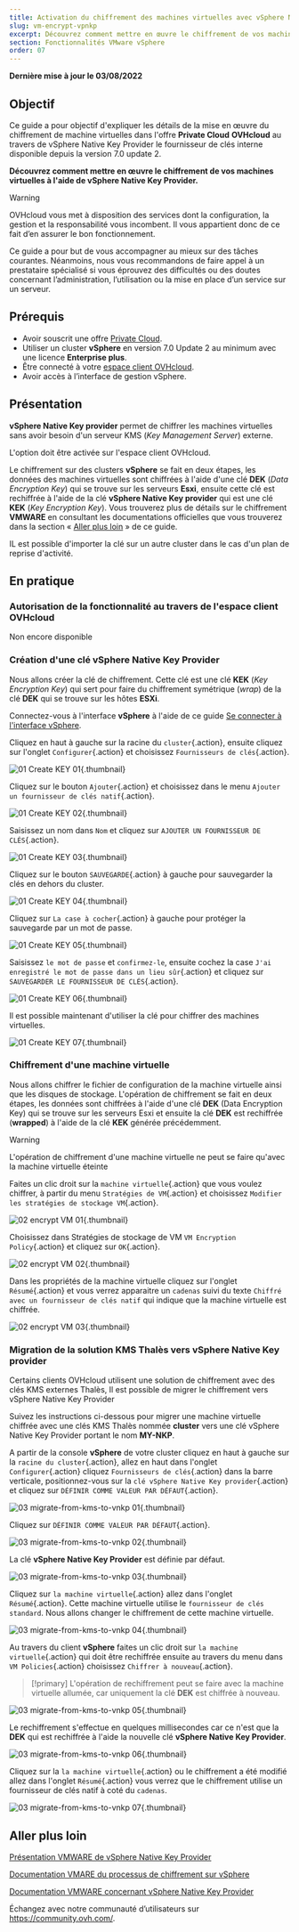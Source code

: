 ```yaml
---
title: Activation du chiffrement des machines virtuelles avec vSphere Native Key Provider
slug: vm-encrypt-vpnkp
excerpt: Découvrez comment mettre en œuvre le chiffrement de vos machines virtuelles avec vSphere Native Key Provider
section: Fonctionnalités VMware vSphere
order: 07
---
```


**Dernière mise à jour le 03/08/2022**

## Objectif

Ce guide a pour objectif d'expliquer les détails de la mise en œuvre du chiffrement de machine virtuelles dans l'offre **Private Cloud** **OVHcloud** au travers de vSphere Native Key Provider le fournisseur de clés interne disponible depuis la version 7.0 update 2.


**Découvrez comment mettre en œuvre le chiffrement de vos machines virtuelles à l'aide de vSphere Native Key Provider.**

> [!warning]
> OVHcloud vous met à disposition des services dont la configuration, la gestion et la responsabilité vous incombent. Il vous appartient donc de ce fait d’en assurer le bon fonctionnement.
>
> Ce guide a pour but de vous accompagner au mieux sur des tâches courantes. Néanmoins, nous vous recommandons de faire appel à un prestataire spécialisé si vous éprouvez des difficultés ou des doutes concernant l’administration, l’utilisation ou la mise en place d’un service sur un serveur.
>

## Prérequis

- Avoir souscrit une offre [Private Cloud](https://www.ovh.com/fr/private-cloud/).
- Utiliser un cluster **vSphere** en version 7.0 Update 2 au minimum avec une licence **Enterprise plus**.
- Être connecté à votre [espace client OVHcloud](https://www.ovh.com/auth/?action=gotomanager&from=https://www.ovh.com/fr/&ovhSubsidiary=fr).
- Avoir accès à l’interface de gestion vSphere.


## Présentation

**vSphere Native Key provider** permet de chiffrer les machines virtuelles sans avoir besoin d'un serveur KMS (*Key Management Server*) externe.

L'option doit être activée sur l'espace client OVHcloud.

Le chiffrement sur des clusters **vSphere** se fait en deux étapes, les données des machines virtuelles sont chiffrées à l'aide d'une clé **DEK** (*Data Encryption Key*) qui se trouve sur les serveurs **Esxi**, ensuite cette clé est rechiffrée à l'aide de la clé **vSphere Native Key provider** qui est une clé **KEK** (*Key Encryption Key*). Vous trouverez plus de détails sur le chiffrement **VMWARE** en consultant les documentations officielles que vous trouverez dans la section « [Aller plus loin](#gofurther) » de ce guide.

IL est possible d'importer la clé sur un autre cluster dans le cas d'un plan de reprise d'activité.

## En pratique

### Autorisation de la fonctionnalité au travers de l'espace client OVHcloud

Non encore disponible

<!--- Partie à écrire dès que la fonctionnalité sera présente

-->

### Création d'une clé **vSphere Native Key Provider**

Nous allons créer la clé de chiffrement. Cette clé est une clé **KEK** (*Key Encryption Key*) qui sert pour faire du chiffrement symétrique (*wrap*) de la clé **DEK** qui se trouve sur les hôtes **ESXi**. 

Connectez-vous à l'interface **vSphere** à l'aide de ce guide [Se connecter à l'interface vSphere](https://docs.ovh.com/fr/private-cloud/connexion-interface-vsphere/).

Cliquez en haut à gauche sur la racine du `cluster`{.action}, ensuite cliquez sur l'onglet `Configurer`{.action} et choisissez `Fournisseurs de clés`{.action}.

![01 Create KEY 01](images/01-create-key01.png){.thumbnail}

Cliquez sur le bouton `Ajouter`{.action} et choisissez dans le menu `Ajouter un fournisseur de clés natif`{.action}.

![01 Create KEY 02](images/01-create-key02.png){.thumbnail}

Saisissez un nom dans `Nom` et cliquez sur `AJOUTER UN FOURNISSEUR DE CLÉS`{.action}.

![01 Create KEY 03](images/01-create-key03.png){.thumbnail}

Cliquez sur le bouton `SAUVEGARDE`{.action} à gauche pour sauvegarder la clés en dehors du cluster.

![01 Create KEY 04](images/01-create-key04.png){.thumbnail}

Cliquez sur `La case à cocher`{.action} à gauche pour protéger la sauvegarde par un mot de passe.

![01 Create KEY 05](images/01-create-key05.png){.thumbnail}

Saisissez `le mot de passe` et `confirmez-le`, ensuite cochez la case `J'ai enregistré le mot de passe dans un lieu sûr`{.action} et cliquez sur `SAUVEGARDER LE FOURNISSEUR DE CLÉS`{.action}.

![01 Create KEY 06](images/01-create-key06.png){.thumbnail}

Il est possible maintenant d'utiliser la clé pour chiffrer des machines virtuelles.

![01 Create KEY 07](images/01-create-key07.png){.thumbnail}

### Chiffrement d'une machine virtuelle

Nous allons chiffrer le fichier de configuration de la machine virtuelle ainsi que les disques de stockage. L'opération de chiffrement se fait en deux étapes, les données sont chiffrées à l'aide d'une clé **DEK** (Data Encryption Key) qui se trouve sur les serveurs Esxi et ensuite la clé **DEK** est rechiffrée (**wrapped**) à l'aide de la clé **KEK** générée précédemment.

> [!warning]
> L'opération de chiffrement d'une machine virtuelle ne peut se faire qu'avec la machine virtuelle éteinte
>

Faites un clic droit sur la `machine virtuelle`{.action} que vous voulez chiffrer, à partir du menu `Stratégies de VM`{.action} et choisissez `Modifier les stratégies de stockage VM`{.action}.

![02 encrypt VM 01](images/02-encrypt-vm01.png){.thumbnail}

Choisissez dans Stratégies de stockage de VM `VM Encryption Policy`{.action} et cliquez sur `OK`{.action}.

![02 encrypt VM 02](images/02-encrypt-vm02.png){.thumbnail}

Dans les propriétés de la machine virtuelle cliquez sur l'onglet `Résumé`{.action} et vous verrez apparaitre un `cadenas` suivi du texte `Chiffré avec un fournisseur de clés natif` qui indique que la machine virtuelle est chiffrée. 

![02 encrypt VM 03](images/02-encrypt-vm03.png){.thumbnail} 

### Migration de la solution KMS Thalès vers **vSphere Native Key provider**

Certains clients OVHcloud utilisent une solution de chiffrement avec des clés KMS externes Thalès, Il est possible de migrer le chiffrement vers vSphere Native Key Provider

Suivez les instructions ci-dessous pour migrer une machine virtuelle chiffrée avec une clés KMS Thalès nommée **cluster** vers une clé vSphere Native Key Provider portant le nom **MY-NKP**.

A partir de la console **vSphere** de votre cluster cliquez en haut à gauche sur la `racine du cluster`{.action}, allez en haut dans l'onglet `Configurer`{.action} cliquez `Fournisseurs de clés`{.action} dans la barre verticale, positionnez-vous sur la `clé vSphere Native Key provider`{.action} et cliquez sur `DÉFINIR COMME VALEUR PAR DÉFAUT`{.action}.

![03 migrate-from-kms-to-vnkp 01](images/03-migrate-from-kms-to-vnkp01.png){.thumbnail}

Cliquez sur `DÉFINIR COMME VALEUR PAR DÉFAUT`{.action}.

![03 migrate-from-kms-to-vnkp 02](images/03-migrate-from-kms-to-vnkp02.png){.thumbnail}

La clé **vSphere Native Key Provider** est définie par défaut.

![03 migrate-from-kms-to-vnkp 03](images/03-migrate-from-kms-to-vnkp03.png){.thumbnail}

Cliquez sur `la machine virtuelle`{.action} allez dans l'onglet `Résumé`{.action}. Cette machine virtuelle utilise le `fournisseur de clés standard`. Nous allons changer le chiffrement de cette machine virtuelle.

![03 migrate-from-kms-to-vnkp 04](images/03-migrate-from-kms-to-vnkp04.png){.thumbnail}

Au travers du client **vSphere** faites un clic droit sur `la machine virtuelle`{.action} qui doit être rechiffrée ensuite au travers du menu dans `VM Policies`{.action} choisissez `Chiffrer à nouveau`{.action}.

> [!primary]
> L'opération de rechiffrement peut se faire avec la machine virtuelle allumée, car uniquement la clé **DEK** est chiffrée à nouveau.
>

![03 migrate-from-kms-to-vnkp 05](images/03-migrate-from-kms-to-vnkp05.png){.thumbnail}

Le rechiffrement s'effectue en quelques millisecondes car ce n'est que la **DEK** qui est rechiffrée à l'aide la nouvelle clé **vSphere Native Key Provider**.

![03 migrate-from-kms-to-vnkp 06](images/03-migrate-from-kms-to-vnkp06.png){.thumbnail}

Cliquez sur la `la machine virtuelle`{.action} ou le chiffrement a été modifié allez dans l'onglet `Résumé`{.action} vous verrez que le chiffrement utilise un fournisseur de clés natif à coté du  `cadenas`.

![03 migrate-from-kms-to-vnkp 07](images/03-migrate-from-kms-to-vnkp07.png){.thumbnail}

## Aller plus loin <a name="gofurther"></a>

[Présentation VMWARE de vSphere Native Key Provider](https://core.vmware.com/native-key-provider)

[Documentation VMARE du processus de chiffrement sur vSphere](https://docs.vmware.com/en/VMware-vSphere/7.0/com.vmware.vsphere.security.doc/GUID-4A8FA061-0F20-4338-914A-2B7A57051495.html)

[Documentation VMWARE concernant vSphere Native Key Provider](https://docs.vmware.com/en/VMware-vSphere/7.0/com.vmware.vsphere.security.doc/GUID-54B9FBA2-FDB1-400B-A6AE-81BF3AC9DF97.html)

Échangez avec notre communauté d’utilisateurs sur <https://community.ovh.com/>.


